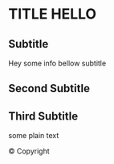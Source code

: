 # TITLE HELLO

## Subtitle

Hey some info bellow subtitle

## Second Subtitle

## Third Subtitle

some plain text

© Copyright
